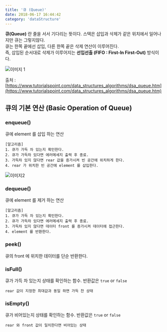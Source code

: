 ```yaml
---
title: '큐 (Queue)'
date: 2018-06-17 16:44:42
category: 'dataStructure'
---
```


**큐(Queue)** 란 줄을 서서 기다리는 뜻이다.
스택은 삽입과 삭제가 같은 위치에서 일어나지만 큐는 그렇지않다.  
큐는 한쪽 끝에선 삽입, 다른 한쪽 끝은 삭제 연산이 이루어진다.  
즉, 삽입된 순서대로 삭제가 이루어지는 **선입선출 (FIFO : First-In First-Out)** 방식이다.



![이미지 1](https://www.tutorialspoint.com/data_structures_algorithms/images/queue_diagram.jpg)

출처 : [https://www.tutorialspoint.com/data_structures_algorithms/dsa_queue.htm](https://www.tutorialspoint.com/data_structures_algorithms/dsa_queue.htm)


## 큐의 기본 연산 (Basic Operation of Queue)

### enqueue()
큐에 element 를 삽입 하는 연산
```
[알고리즘]
1. 큐가 가득 차 있는지 확인한다.
2. 큐가 가득차 있다면 에러메세지 출력 후 종료.
3. 가득차 있지 않다면 rear 값을 증가시켜 빈 공간에 위치하게 한다.
4. rear 가 위치한 빈 공간에 element 를 삽입한다.
```
![이미지2](https://www.tutorialspoint.com/data_structures_algorithms/images/queue_enqueue_diagram.jpg)


### dequeue()
큐에 element 를 제거 하는 연산

```
[알고리즘]
1. 큐가 가득 차 있는지 확인한다.
2. 큐가 가득차 있다면 에러메세지 출력 후 종료.
3. 가득차 있지 않다면 데이터 front 를 증가시켜 데이터에 접근한다.
4. element 를 반환한다.
```

### peek()
큐의 front 에 위치한 데이터를 단순 반환한다.

### isFull()
큐가 가득 차 있는지 상태를 확인하는 함수. 반환값은 `true` or `false`
```
rear 값이 지정한 최대값과 동일 하면 가득 찬 상태
```

### isEmpty()
큐가 비어있는지 상태를 확인하는 함수. 반환값은 `true` or `false`
```
rear 와 front 값이 일치한다면 비어있는 상태
```

